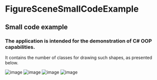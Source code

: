 # FigureSceneSmallCodeExample
## Small code example

### The application is intended for the demonstration of C# OOP capabilities.

It contains the number of classes for drawing such shapes, as presented below.

![image](https://github.com/ariolwork/FigureSceneSmallCodePreview/blob/main/images/1.png)
![image](https://github.com/ariolwork/FigureSceneSmallCodePreview/blob/main/images/2.png)
![image](https://github.com/ariolwork/FigureSceneSmallCodePreview/blob/main/images/3.png)
![image](https://github.com/ariolwork/FigureSceneSmallCodePreview/blob/main/images/4.png)
